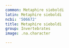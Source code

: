 ```yaml
---
common: Metaphire sieboldi
latin: Metaphire sieboldi
ncbi: '506672'
title: Metaphire sieboldi
group: Invertebrates
image: .na.character

---
```

